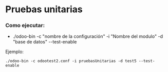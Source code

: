 # Pruebas unitarias

### Como ejecutar:

* ./odoo-bin -c "nombre de la configuración" -i "Nombre del modulo" -d "base de datos" --test-enable

Ejemplo: 

```
./odoo-bin -c odootest2.conf -i pruebasUnitarias -d test5 --test-enable
```